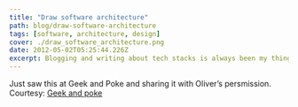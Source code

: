 ```yaml
---
title: "Draw software architecture"
path: blog/draw-software-architecture
tags: [software, architecture, design]
cover: ./draw_software_architecture.png
date: 2012-05-02T05:25:44.226Z
excerpt: Blogging and writing about tech stacks is always been my thing. A successful architecture forms the platform for strategic advantage. On the contrary if there is lack of architecture then the projects ends up in bad shape sometime in near future..
---
```

Just saw this at Geek and Poke and sharing it with Oliver’s persmission.
Courtesy: [Geek and poke](http://geekandpoke.typepad.com/ "Geek")
